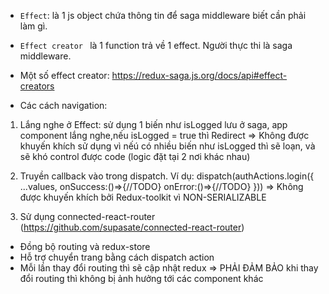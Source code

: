 + `Effect`: là 1 js object chứa thông tin để  saga middleware biết cần phải làm gì.
+ `Effect creator ` là 1 function trả về 1 effect. Người thực thi là saga middleware.
+ Một số  effect creator: https://redux-saga.js.org/docs/api#effect-creators


+ Các cách navigation:
1. Lắng nghe ở Effect: sử dụng 1 biến như isLogged lưu ở saga, app component lắng nghe,nếu isLogged = true thì Redirect
=> Không được khuyến khích sử dụng vì nếú có nhiều biến như isLogged thì sẽ loạn, và sẽ khó control được code (logic đặt tại 2 nơi khác nhau)  

2. Truyền callback vào trong dispatch.
Ví dụ:
dispatch(authActions.login({
    ...values,
    onSuccess:()=>{//TODO}
    onError:()=>{//TODO}
}))
=> Không được khuyến khích bởi Redux-toolkit vì NON-SERIALIZABLE

3. Sử dụng connected-react-router
(https://github.com/supasate/connected-react-router)
+ Đồng bộ routing và redux-store
+ Hỗ trợ chuyển trang bằng cách dispatch action
+ Mỗi lần thay đổi routing thì sẽ cập nhật redux => PHẢI ĐẢM BẢO khi thay đổi routing thì không bị ảnh hưởng tới các component khác
